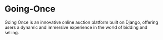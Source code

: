 # Going-Once
 Going Once is an innovative online auction platform built on Django, offering users a dynamic and immersive experience in the world of bidding and selling. 

